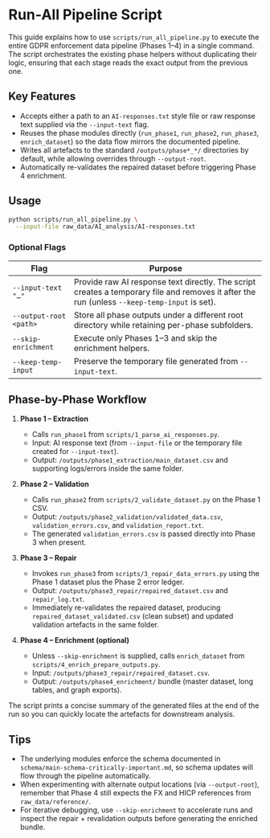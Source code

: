 # Run-All Pipeline Script

This guide explains how to use `scripts/run_all_pipeline.py` to execute the
entire GDPR enforcement data pipeline (Phases 1–4) in a single command. The
script orchestrates the existing phase helpers without duplicating their
logic, ensuring that each stage reads the exact output from the previous one.

## Key Features

- Accepts either a path to an `AI-responses.txt` style file or raw response
  text supplied via the `--input-text` flag.
- Reuses the phase modules directly (`run_phase1`, `run_phase2`,
  `run_phase3`, `enrich_dataset`) so the data flow mirrors the documented
  pipeline.
- Writes all artefacts to the standard `/outputs/phase*_*/` directories by
  default, while allowing overrides through `--output-root`.
- Automatically re-validates the repaired dataset before triggering Phase 4
  enrichment.

## Usage

```bash
python scripts/run_all_pipeline.py \
  --input-file raw_data/AI_analysis/AI-responses.txt
```

### Optional Flags

| Flag | Purpose |
| --- | --- |
| `--input-text "…"` | Provide raw AI response text directly. The script creates a temporary file and removes it after the run (unless `--keep-temp-input` is set). |
| `--output-root <path>` | Store all phase outputs under a different root directory while retaining per-phase subfolders. |
| `--skip-enrichment` | Execute only Phases 1–3 and skip the enrichment helpers. |
| `--keep-temp-input` | Preserve the temporary file generated from `--input-text`. |

## Phase-by-Phase Workflow

1. **Phase 1 – Extraction**
   - Calls `run_phase1` from `scripts/1_parse_ai_responses.py`.
   - Input: AI response text (from `--input-file` or the temporary file created for `--input-text`).
   - Output: `/outputs/phase1_extraction/main_dataset.csv` and supporting logs/errors inside the same folder.

2. **Phase 2 – Validation**
   - Calls `run_phase2` from `scripts/2_validate_dataset.py` on the Phase 1 CSV.
   - Output: `/outputs/phase2_validation/validated_data.csv`, `validation_errors.csv`, and `validation_report.txt`.
   - The generated `validation_errors.csv` is passed directly into Phase 3 when present.

3. **Phase 3 – Repair**
   - Invokes `run_phase3` from `scripts/3_repair_data_errors.py` using the Phase 1 dataset plus the Phase 2 error ledger.
   - Output: `/outputs/phase3_repair/repaired_dataset.csv` and `repair_log.txt`.
   - Immediately re-validates the repaired dataset, producing `repaired_dataset_validated.csv` (clean subset) and updated validation artefacts in the same folder.

4. **Phase 4 – Enrichment (optional)**
   - Unless `--skip-enrichment` is supplied, calls `enrich_dataset` from `scripts/4_enrich_prepare_outputs.py`.
   - Input: `/outputs/phase3_repair/repaired_dataset.csv`.
   - Output: `/outputs/phase4_enrichment/` bundle (master dataset, long tables, and graph exports).

The script prints a concise summary of the generated files at the end of the run so you can quickly locate the artefacts for downstream analysis.

## Tips

- The underlying modules enforce the schema documented in
  `schema/main-schema-critically-important.md`, so schema updates will flow
  through the pipeline automatically.
- When experimenting with alternate output locations (via `--output-root`),
  remember that Phase 4 still expects the FX and HICP references from
  `raw_data/reference/`.
- For iterative debugging, use `--skip-enrichment` to accelerate runs and
  inspect the repair + revalidation outputs before generating the enriched
  bundle.
